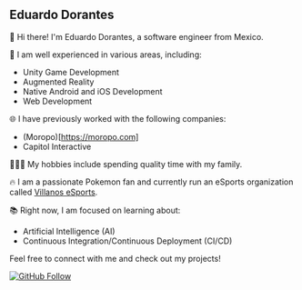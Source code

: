 ## Eduardo Dorantes

👋 Hi there! I'm Eduardo Dorantes, a software engineer from Mexico.

🚀 I am well experienced in various areas, including:

- Unity Game Development
- Augmented Reality
- Native Android and iOS Development
- Web Development

🌐 I have previously worked with the following companies:

- (Moropo)[https://moropo.com]
- Capitol Interactive

👨‍👩‍👦 My hobbies include spending quality time with my family.

🔥 I am a passionate Pokemon fan and currently run an eSports organization called [Villanos eSports](https://villanospokemon.com).

📚 Right now, I am focused on learning about:

- Artificial Intelligence (AI)
- Continuous Integration/Continuous Deployment (CI/CD)

Feel free to connect with me and check out my projects!

[![GitHub Follow](https://img.shields.io/github/followers/doranteseduardo?label=Follow&style=social)](https://github.com/doranteseduardo)
